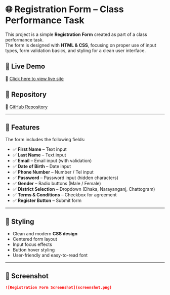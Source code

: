 # 🌐 Registration Form – Class Performance Task  

This project is a simple **Registration Form** created as part of a class performance task.  
The form is designed with **HTML & CSS**, focusing on proper use of input types, form validation basics, and styling for a clean user interface.  

## 🚀 Live Demo  
🔗 [Click here to view live site](https://su-class-performance-1.netlify.app/)  

## 📂 Repository  
🔗 [GitHub Repository](https://github.com/su31f2-sudo/su-class-performance-1.git)  

---

## 📝 Features  
The form includes the following fields:  

- ✅ **First Name** – Text input  
- ✅ **Last Name** – Text input  
- ✅ **Email** – Email input (with validation)  
- ✅ **Date of Birth** – Date input  
- ✅ **Phone Number** – Number / Tel input  
- ✅ **Password** – Password input (hidden characters)  
- ✅ **Gender** – Radio buttons (Male / Female)  
- ✅ **District Selection** – Dropdown (Dhaka, Narayanganj, Chattogram)  
- ✅ **Terms & Conditions** – Checkbox for agreement  
- ✅ **Register Button** – Submit form  

---

## 🎨 Styling  
- Clean and modern **CSS design**  
- Centered form layout  
- Input focus effects  
- Button hover styling  
- User-friendly and easy-to-read font  

---

## 📸 Screenshot  

```markdown
![Registration Form Screenshot](screenshot.png)
